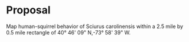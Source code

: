 # Proposal
Map human-squirrel behavior of Sciurus carolinensis within a 2.5 mile by 0.5 mile rectangle of 40° 46' 09" N,-73° 58' 39" W.